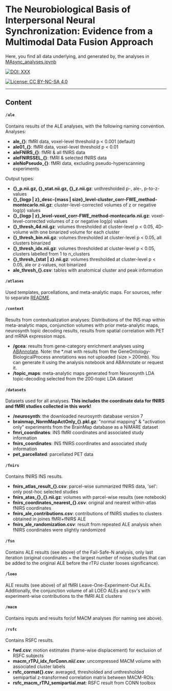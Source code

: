 # The Neurobiological Basis of Interpersonal Neural Synchronization: Evidence from a Multimodal Data Fusion Approach

Here, you find all data underlying, and generated by, the analyses in [MAsync_analyses.ipynb](../MAsync_analyses.ipynb)

[![DOI: XXX](https://img.shields.io/badge/DOI-XXX-blue)](http://)

[![License: CC BY-NC-SA 4.0](https://img.shields.io/badge/License-CC%20BY--NC--SA%204.0-lightgrey)](http://creativecommons.org/licenses/by-nc-sa/4.0/)  

---

## Content

#### `/ale`
Contains results of the ALE analyses, with the following naming convention.  
Analyses:

- **ale_{}**: fMRI data, voxel-level threshold p < 0.001 (default)
- **ale01_{}**: fMRI data, voxel-level threshold p < 0.01
- **aleFNIRS_{}**: fMRI & all fNIRS data
- **aleFNIRSSEL_{}**: fMRI & selected fNIRS data
- **aleNoPseudo_{}**: fMRI data, excluding pseudo-hyperscanning experiments

Output types:

- **{}\_p.nii.gz, {}\_stat.nii.gz, {}\_z.nii.gz**: unthresholded p-, ale-, p-to-z-values
- **{}\_{logp | z}\_desc-{mass | size}\_level-cluster\_corr-FWE\_method-montecarlo.nii.gz**: cluster-level-corrected volumes of z or negative log(p) values
- **{}\_{logp | z}\_level-voxel\_corr-FWE\_method-montecarlo.nii.gz**: voxel-level-corrected volumes of z or negative log(p) values
- **{}\_thresh\_4d.nii.gz**: volumes thresholded at cluster-level p < 0.05, 4D-volume with one binarized volume for each cluster
- **{}\_thresh\_bin.nii.gz**: volumes thresholded at cluster-level p < 0.05, all clusters binarized
- **{}\_thresh\_idx.nii.gz**: volumes thresholded at cluster-level p < 0.05, clusters labelled from 1 to n_clusters
- **{}\_thresh\_{stat | z}.nii.gz**: volumes thresholded at cluster-level p < 0.05, ale or z-values, not binarized
- **ale\_thresh\_{}.csv**: tables with anatomical cluster and peak information

#### `/atlases`
Used templates, parcellations, and meta-analytic maps. For sources, refer to separate [README](atlases/README.md).

#### `/context`
Results from contextualization analyses: Distributions of the INS map within meta-analytic maps, conjunction volumes with prior meta-analytic maps, neurosynth topic decoding results, results from spatial correlation with PET and mRNA expression maps.

- **/gcea**: results from gene-category enrichment analyses using [ABAnnotate](https://github.com/LeonDLotter/ABAnnotate). Note: the *.mat with results from the GeneOntology-BiologicalProcess annotations was not uploaded (size > 200mb). You can generate it using the analysis notebook and ABAnnotate or request it.
- **/topic\_maps**: meta-analytic maps generated from Neurosynth LDA topic-decoding selected from the 200-topic LDA dataset

#### `/datasets`
Datasets used for all analyses. **This includes the coordinate data for fNIRS and fMRI studies collected in this work!**

- **/neurosynth**: the downloaded neurosynth database version 7
- **brainmap\_NormMapActOnly\_{}.pkl.gz**: "normal mapping" & "activation only" experiments from the BrainMap database as a NiMARE dataset
- **fmri\_coordinates**: INS fMRI coordinates and associated study information
- **fnirs\_coordinates**: INS fNIRS coordinates and associated study information
- **pet\_parcellated**: parcellated PET data

#### `/fnirs`
Contains fNIRS INS results.

- **fnirs\_atlas\_result\_{}.csv**: parcel-wise summarized fNIRS data, 'sel': only post-hoc selected studies
- **fnirs\_atas\_{}\_{}.nii.gz**: volumes with parcel-wise results (see notebook)
- **fnirs\_coordinates\_nearest\_{}.csv**: original and nearest within-atlas fNIRS coordinates
- **fnirs\_ale\_contributions.csv**: contributions of fNIRS studies to clusters obtained in joines fMRI+fNIRS ALE
- **fnirs\_ale\_randomization.csv**: result from repeated ALE analysis when fNIRS coordinates were slightly randomized

#### `/fsn`
Contains ALE results (see above) of the Fail-Safe-N analysis, only last iteration (original coordinates + the largest number of noise studies that can be added to the original ALE before the rTPJ cluster looses significance).

#### `/loeo`
ALE results (see above) of all fMRI Leave-One-Experiment-Out ALEs. Additionally, the conjunction volume of all LOEO ALEs and csv's with experiment-wise contributions to the fMRI ALE clusters

#### `/macm`
Contains inputs and results for/of MACM analyses (for naming see above).

#### `/rsfc`
Contains RSFC results.

- **fwd.csv**: motion estimates (frame-wise displacement) for exclusion of RSFC subjects 
- **macm\_rTPJ\_idx\_forConn.nii/.csv**: uncompressed MACM volume with associated cluster labels
- **rsfc\_cormat{}.csv**: averaged, thresholded and unthresholded semipartial z-transformed correlation matrix between MACM-ROIs
- **rsfc\_macm\_rTPJ\_semipartial.mat**: RSFC result from CONN toolbox
